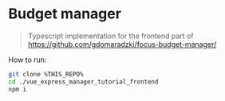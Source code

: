 # Budget manager
> Typescript implementation for the frontend part of https://github.com/gdomaradzki/focus-budget-manager/

How to run:

```sh
git clone %THIS_REPO%
cd ./vue_express_manager_tutorial_frontend
npm i
```
